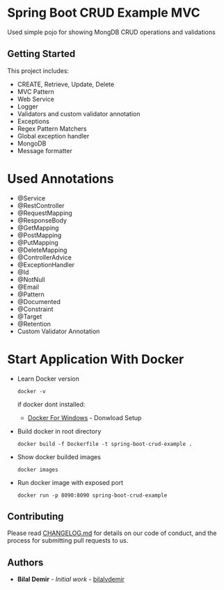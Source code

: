 # Spring Boot CRUD Example MVC
Used simple pojo for showing MongDB CRUD operations and validations

## Getting Started
This project includes:
 - CREATE, Retrieve, Update, Delete
 - MVC Pattern
 - Web Service
 - Logger
 - Validators and custom validator annotation
 - Exceptions
 - Regex Pattern Matchers
 - Global exception handler
 - MongoDB
 - Message formatter
 
# Used Annotations

 - @Service
 - @RestController
 - @RequestMapping
 - @ResponseBody
 - @GetMapping
 - @PostMapping
 - @PutMapping
 - @DeleteMapping
 - @ControllerAdvice
 - @ExceptionHandler
 - @Id
 - @NotNull
 - @Email
 - @Pattern
 - @Documented
 - @Constraint
 - @Target
 - @Retention
 - Custom Validator Annotation

# Start Application With Docker
 - Learn Docker version
   ```
   docker -v
   ```
   if docker dont installed: 
   * [Docker For Windows](https://docs.docker.com/docker-for-windows/install/) - Donwload Setup
   
 - Build docker in root directory
   ```
   docker build -f Dockerfile -t spring-boot-crud-example .
   ```
 - Show docker builded images
   ```
   docker images
   ```
 - Run docker image with exposed port 
   ```
   docker run -p 8090:8090 spring-boot-crud-example
   ```

## Contributing

Please read [CHANGELOG.md](https://github.com/bilalvdemir/SpringBootCRUDExample/blob/master/CHANGELOG.md) for details on our code of conduct, and the process for submitting pull requests to us.

## Authors

* **Bilal Demir** - *Initial work* - [bilalvdemir](https://github.com/bilalvdemir)

